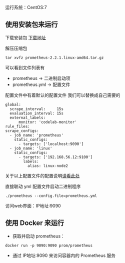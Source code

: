 运行系统：CentOS:7

## 使用安装包来运行
下载安装包 [下载地址](https://prometheus.io/download/)

解压压缩包
```
tar xvfz prometheus-2.2.1.linux-amd64.tar.gz
```
可以看到文件列表有
* prometheus -> 二进制启动项
* prometheus.yml -> 配置文件

配置文件中有着默认的配置文件 我们可以替换成自己需要的
```
global:
  scrape_interval:     15s 
  evaluation_interval: 15s 
  external_labels:
      monitor: 'codelab-monitor'
rule_files:
scrape_configs:
  - job_name: 'prometheus'
    static_configs:
      - targets: ['localhost:9090']
  - job_name: 'linux'
    static_configs:
      - targets: ['192.168.56.12:9100']
        labels:
          alias: linux-node2
```
关于以上配置文件的配置说明[请看此处](https://github.com/lcePolarBear/Ops_Automation_Note/blob/master/Prometheus/如何配置%20Prometheus.yml%20文件.md)

直接联动 yml 配置文件启动二进制程序
```
./prometheus --config.file=prometheus.yml
```
访问web界面：IP地址:9090

## 使用 Docker 来运行
* 获取并启动 prometheus：
```
docker run -p 9090:9090 prom/prometheus
```
* 通过 IP地址:9090 来访问容器内的 Prometheus 服务